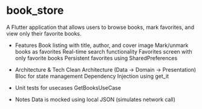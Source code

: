 # book_store

A Flutter application that allows users to browse books, mark favorites, and view only their favorite books.

- Features
  Book listing with title, author, and cover image
  Mark/unmark books as favorites
  Real-time search functionality
  Favorites screen with only favorite books
  Persistent favorites using SharedPreferences


- Architecture & Tech
Clean Architecture (Data → Domain → Presentation)
Bloc for state management
Dependency Injection using get_it


- Unit tests for usecases
GetBooksUseCase

- Notes
Data is mocked using local JSON (simulates network call)
